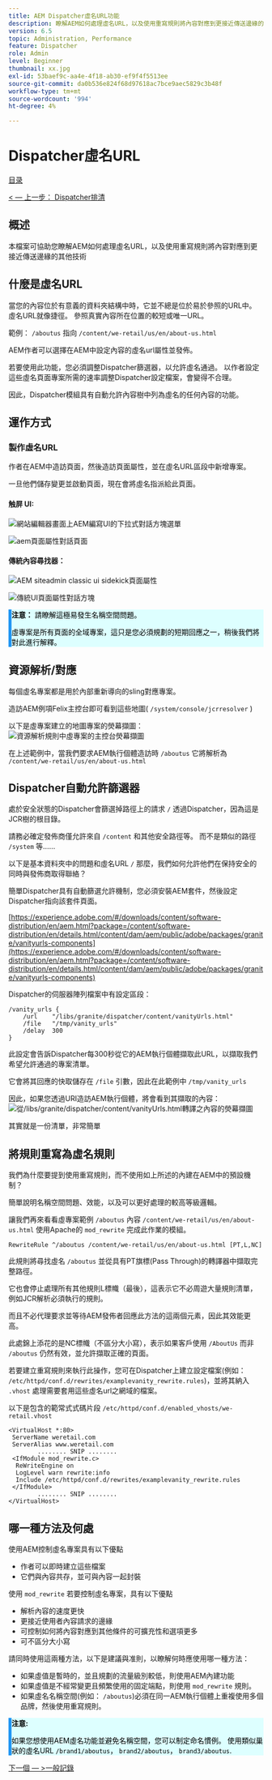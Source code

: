 ```yaml
---
title: AEM Dispatcher虛名URL功能
description: 瞭解AEM如何處理虛名URL，以及使用重寫規則將內容對應到更接近傳送邊緣的其他技術。
version: 6.5
topic: Administration, Performance
feature: Dispatcher
role: Admin
level: Beginner
thumbnail: xx.jpg
exl-id: 53baef9c-aa4e-4f18-ab30-ef9f4f5513ee
source-git-commit: da0b536e824f68d97618ac7bce9aec5829c3b48f
workflow-type: tm+mt
source-wordcount: '994'
ht-degree: 4%

---
```


# Dispatcher虛名URL

[目录](./overview.md)

[&lt; — 上一步： Dispatcher排清](./disp-flushing.md)

## 概述

本檔案可協助您瞭解AEM如何處理虛名URL，以及使用重寫規則將內容對應到更接近傳送邊緣的其他技術

## 什麼是虛名URL

當您的內容位於有意義的資料夾結構中時，它並不總是位於易於參照的URL中。  虛名URL就像捷徑。  參照真實內容所在位置的較短或唯一URL。

範例： `/aboutus` 指向 `/content/we-retail/us/en/about-us.html`

AEM作者可以選擇在AEM中設定內容的虛名url屬性並發佈。

若要使用此功能，您必須調整Dispatcher篩選器，以允許虛名通過。  以作者設定這些虛名頁面專案所需的速率調整Dispatcher設定檔案，會變得不合理。

因此，Dispatcher模組具有自動允許內容樹中列為虛名的任何內容的功能。


## 運作方式

### 製作虛名URL

作者在AEM中造訪頁面，然後造訪頁面屬性，並在虛名URL區段中新增專案。

一旦他們儲存變更並啟動頁面，現在會將虛名指派給此頁面。

#### 触屏 UI:

![網站編輯器畫面上AEM編寫UI的下拉式對話方塊選單](assets/disp-vanity-url/aem-page-properties-drop-down.png "aem-page-properties-drop-down")

![aem頁面屬性對話頁面](assets/disp-vanity-url/aem-page-properties.png "aem-page-properties")

#### 傳統內容尋找器：

![AEM siteadmin classic ui sidekick頁面屬性](assets/disp-vanity-url/aem-page-properties-sidekick.png "aem-page-properties-sidekick")

![傳統UI頁面屬性對話方塊](assets/disp-vanity-url/aem-page-properties-classic.png "aem-page-properties-classic")

<div style="color: #000;border-left: 6px solid #2196F3;background-color:#ddffff;"><b>注意：</b>
請瞭解這極易發生名稱空間問題。

虛專案是所有頁面的全域專案，這只是您必須規劃的短期回應之一，稍後我們將對此進行解釋。
</div>

## 資源解析/對應

每個虛名專案都是用於內部重新導向的sling對應專案。

造訪AEM例項Felix主控台即可看到這些地圖( `/system/console/jcrresolver` )

以下是虛專案建立的地圖專案的熒幕擷圖：
![資源解析規則中虛專案的主控台熒幕擷圖](assets/disp-vanity-url/vanity-resource-resolver-entry.png "虛名 — 資源 — 解析器 — 專案")

在上述範例中，當我們要求AEM執行個體造訪時 `/aboutus` 它將解析為 `/content/we-retail/us/en/about-us.html`

## Dispatcher自動允許篩選器

處於安全狀態的Dispatcher會篩選掉路徑上的請求 `/` 透過Dispatcher，因為這是JCR樹的根目錄。

請務必確定發佈商僅允許來自 `/content` 和其他安全路徑等。  而不是類似的路徑 `/system` 等……

以下是基本資料夾中的問題和虛名URL `/` 那麼，我們如何允許他們在保持安全的同時與發佈商取得聯絡？

簡單Dispatcher具有自動篩選允許機制，您必須安裝AEM套件，然後設定Dispatcher指向該套件頁面。

[https://experience.adobe.com/#/downloads/content/software-distribution/en/aem.html?package=/content/software-distribution/en/details.html/content/dam/aem/public/adobe/packages/granite/vanityurls-components](https://experience.adobe.com/#/downloads/content/software-distribution/en/aem.html?package=/content/software-distribution/en/details.html/content/dam/aem/public/adobe/packages/granite/vanityurls-components)

Dispatcher的伺服器陣列檔案中有設定區段：

```
/vanity_urls { 
    /url    "/libs/granite/dispatcher/content/vanityUrls.html" 
    /file   "/tmp/vanity_urls" 
    /delay  300 
}
```

此設定會告訴Dispatcher每300秒從它的AEM執行個體擷取此URL，以擷取我們希望允許通過的專案清單。

它會將其回應的快取儲存在 `/file` 引數，因此在此範例中 `/tmp/vanity_urls`

因此，如果您透過URI造訪AEM執行個體，將會看到其擷取的內容：
![從/libs/granite/dispatcher/content/vanityUrls.html轉譯之內容的熒幕擷圖](assets/disp-vanity-url/vanity-url-component.png "vanity-url-component")

其實就是一份清單，非常簡單

## 將規則重寫為虛名規則

我們為什麼要提到使用重寫規則，而不使用如上所述的內建在AEM中的預設機制？

簡單說明名稱空間問題、效能，以及可以更好處理的較高等級邏輯。

讓我們再來看看虛專案範例 `/aboutus` 內容 `/content/we-retail/us/en/about-us.html` 使用Apache的 `mod_rewrite` 完成此作業的模組。

```
RewriteRule ^/aboutus /content/we-retail/us/en/about-us.html [PT,L,NC]
```

此規則將尋找虛名 `/aboutus` 並從具有PT旗標(Pass Through)的轉譯器中擷取完整路徑。

它也會停止處理所有其他規則L標幟（最後），這表示它不必周遊大量規則清單，例如JCR解析必須執行的規則。

而且不必代理要求並等待AEM發佈者回應此方法的這兩個元素，因此其效能更高。

此處錦上添花的是NC標幟（不區分大小寫），表示如果客戶使用 `/AboutUs` 而非 `/aboutus` 仍然有效，並允許擷取正確的頁面。

若要建立重寫規則來執行此操作，您可在Dispatcher上建立設定檔案(例如： `/etc/httpd/conf.d/rewrites/examplevanity_rewrite.rules`)，並將其納入 `.vhost` 處理需要套用這些虛名url之網域的檔案。

以下是包含的範常式式碼片段 `/etc/httpd/conf.d/enabled_vhosts/we-retail.vhost`

```
<VirtualHost *:80> 
 ServerName weretail.com 
 ServerAlias www.weretail.com 
        ........ SNIP ........ 
 <IfModule mod_rewrite.c> 
  ReWriteEngine on 
  LogLevel warn rewrite:info 
  Include /etc/httpd/conf.d/rewrites/examplevanity_rewrite.rules 
 </IfModule> 
        ........ SNIP ........ 
</VirtualHost>
```

## 哪一種方法及何處

使用AEM控制虛名專案具有以下優點
- 作者可以即時建立這些檔案
- 它們與內容共存，並可與內容一起封裝

使用 `mod_rewrite` 若要控制虛名專案，具有以下優點
- 解析內容的速度更快
- 更接近使用者內容請求的邊緣
- 可控制如何將內容對應到其他條件的可擴充性和選項更多
- 可不區分大小寫

請同時使用這兩種方法，以下是建議與准則，以瞭解何時應使用哪一種方法：
- 如果虛值是暫時的，並且規劃的流量級別較低，則使用AEM內建功能
- 如果虛值是不經常變更且頻繁使用的固定端點，則使用 `mod_rewrite` 規則。
- 如果虛名名稱空間(例如： `/aboutus`)必須在同一AEM執行個體上重複使用多個品牌，然後使用重寫規則。

<div style="color: #000;border-left: 6px solid #2196F3;background-color:#ddffff;"><b>注意:</b>

如果您想使用AEM虛名功能並避免名稱空間，您可以制定命名慣例。  使用類似巢狀的虛名URL `/brand1/aboutus`， `brand2/aboutus`， `brand3/aboutus`.
</div>

[下一個 — >一般記錄](./common-logs.md)
